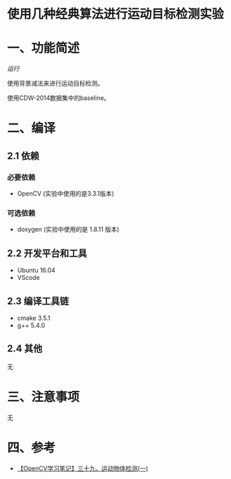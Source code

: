 # 使用几种经典算法进行运动目标检测实验



# 一、功能简述

*运行*


使用背景减法来进行运动目标检测。

使用CDW-2014数据集中的baseline。


# 二、编译

## 2.1 依赖

### 必要依赖

- OpenCV (实验中使用的是3.3.1版本)

### 可选依赖

- doxygen (实验中使用的是 1.8.11 版本)

## 2.2 开发平台和工具

- Ubuntu 16.04
- VScode

## 2.3 编译工具链

- cmake 3.5.1
- g++ 5.4.0

## 2.4 其他

无

# 三、注意事项

无

# 四、参考


- [【OpenCV学习笔记】三十九、运动物体检测(一)](https://blog.csdn.net/abc8730866/article/details/70170267)